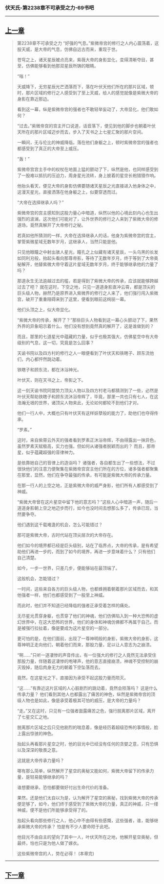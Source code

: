 ### 伏天氏-第2238章不可承受之力-69书吧

--------
[上一章](./34cbf927c045efb5a4a7efe77b6ee41b.md)
--------


>
>
>
>第2238章不可承受之力
>“好强的气息。”紫微帝宫的修行之人内心震荡着，这股天威，是大帝的气息，仿佛自远古而来，重现于世。
>
>苍穹之上，诸天星辰被点亮来，紫薇大帝的身影显化，变得清晰夺目，甚至，仿佛能够看到他那双星辰所铸的眼睛。
>
>“嗡！”
>
>天威降下，无穷星辰光芒洒落而下，落在叶伏天他们所在的那片区域，顿时，那片区域的修行之人感受到了至上天威，给人的感觉就像是紫微大帝的身影在靠近那边。
>
>看到这一幕，纵是紫微帝宫的强者也不敢轻举妄动了，大帝显化，他们敢如何？
>
>“过去。”紫微帝宫的宫主开口说道，话音落下，便见到他的脚步也朝着叶伏天所在的那片区域迈步而去，步入了天书之上七星汇聚的那片空间。
>
>一瞬间，无与伦比的神威降临，落在他们身躯之上，顿时紫微帝宫的强者也都感受到了真正的大帝至上威压。
>
>“轰！”
>
>紫微帝宫宫主手中的权杖在地面上猛的颤动了下，纵然是他，也同样感受到了一股难以抵抗的压迫力，周身星光流转，身上披着的星空长袍猎猎作响。
>
>他抬头看天，便见大帝的身影仿佛要随诸天星辰之光直接进入他身体之中，这漫天星光，直接洒落在他身躯之上，似要穿透而过。
>
>“大帝在选择继承人吗？”
>
>紫微帝宫的宫主感知到这股力量心中暗道，纵然以他的心境此刻内心也生出强烈的波澜，这次他们可能对了，让外世界的修行之人来到了紫微大帝的修道场，竟然真解开了大帝修行之秘。
>
>若真如他所猜测的一样，大帝在选择继承人的话，他身为紫微帝宫的宫主，掌管紫微星域无数年岁月，这继承人，当然只能是他。
>
>只见他眼瞳之中射出骇人星光，瞳孔之上似藏有诸天星辰，一头乌黑的长发如同利刃般，抬起头看向那尊帝影，等待了无数年岁月，终于等到了大帝奥秘解开，他替紫微大帝守着这片星域无数年岁月，终于能够继承他的力量了吗？
>
>那道永生无法逾越过去的槛，若是得到了紫微大帝的传承，应该就能够跨越过去了吧？
>就在这时，下空之地，只见一道道身影直冲云霄，都是顶尖的巨头级人物，赫然乃是原界进入紫微界的修行之人来了，他们强行闯入紫微宫，破开了重重阻碍来到了这里，便看到眼前这绚丽一幕。
>
>他们头顶之上，似大帝显化。
>
>“紫微大帝的传承，解开了？”那些巨头人物看到这一幕心头颤动了下，果然外界的异象昭示着什么，他们没有想到竟然真的解开了，这是谁做到的？
>
>而且，那里的七道星光中蕴藏的力量，似乎也极其强大，仿佛星空中有大帝级别的气息，这一切，究竟是怎么回事？
>
>天谕书院以及四方村的修行之人一眼便看到了叶伏天和铁瞎子、顾东流他们，内心都怦然跳动着。
>
>铁瞎子和顾东流，都在沐浴神光。
>
>叶伏天，则在天书之上，帝影之下。
>
>这一刻天谕书院同盟势力顶尖人物以及四方村老马都猜测到了一些，必然是叶伏天帮助铁瞎子和顾东流沐浴帝辉了，毕竟，那里一共也只有七人，在这浩瀚无垠的世界，诸顶尖人物来此，无论如何都轮不到他们才对。
>
>他们一行人中，大概也只有叶伏天有这样妖孽般的能力了，助他们也夺得传承。
>
>“罗素。”
>
>这时，来自紫霄云外天的强者看到罗素正沐浴帝辉，不由得露出一抹异色，虽然罗素天赋极高，实力也强，但如何从诸强者脱颖而出的？
>而且，那帝星，似乎蕴藏超强的音律神力。
>
>是依靠她自己的音律上的造诣吗？
>诸强者，各自都生出了一些想法，不过很快他们的注意力便聚集在紫微帝宫宫主他们所在的方位，诸多强者都聚集在那里，显然，他们在争夺最强的传承，有可能是紫微大帝的传承力量。
>
>在那一行人的上空之地，正是紫微大帝的威严身影，他们所有人都感受到了神威。
>
>“紫微大帝曾在这片星空中留下他的意志吗？”这些人心中暗道一声，随后一道道身影朝上空之地迈步而行，如今也没时间去想那么多了，传承已现，当然要争夺。
>
>他们遇到这千载难逢的机会，怎么可能错过？
>
>那可是紫微大帝，古时代站在顶尖层次的大帝存在。
>
>他们如今的境界都已经是巨头级别，站在了临界点，大帝的传承，是有希望助他们再进一步的，而到了如今的境界，再进一步意味着什么？
>只有他们自己清楚。
>
>如今，一步一世界，只差几步，便能够站在最顶端了。
>
>这般机会，怎能错过？
>
>一时间，这些来自各方的巨头级人物，也都蜂拥着朝着那片区域而去，和其他强者一样，他们也都感受到了一股至上神威。
>
>而此时，他们并不知道已经降临的强者正承受着怎样的痛处。
>
>无尽星光贯穿身躯，也贯穿了他们的神魂，他们仿佛陷入到一种大恐怖的虚幻世界中，在这大恐怖的世界，他们的身体和神魂仿佛都不再属于自己，而是被强行拉扯着，像是要成为这片星空的一部分。
>
>更可怕的是，在他们面前，出现了一尊神明般的身影，紫微大帝的身影，这尊神明正走向他们，朝着他们而来，那股力量，足以让人意志为之崩溃。
>
>“啊……”只听一道凄惨的声音传出，有一位强大的修行之人竟然无法承受住那股力量，伴随着这凄惨的咆哮声，他的意志直接崩溃，神魂不受控制的崩灭毁掉，随后肉身无力的朝着下空坠落而去。
>
>竟然，在这星光之下，直接因为承受不起这股力量而陨灭。
>
>“这……”有靠近这片区域的人心脏剧烈的跳动着，竟然会陨落吗？
>这是什么传承力量？
>他们看到其他人也都露出了痛苦的神色，纵然是紫微帝宫的顶级人物也是如此，像是承受着极其可怕的威压，是大帝的力量吗？
>
>“走。”又在这时，只见有一位强者面露痛苦之色，强行脱离那片区域，离开了七星交汇之地。
>
>脱离那片区域之后只见他剧烈的喘息着，像是经历着超级恐怖的事情般，脸上露出惊骇的神色。
>
>抬起头再看那片星空之时，他的目光中已经没有任何的贪婪之意，只有恐惧以及深深的敬畏之意。
>
>这就是大帝传承力量吗？
>
>哪有那么简单，纵然解开了星空的奥秘又能如何，紫微大帝留下的传承力量，是轻易能够继承的吗？
>
>谁想要继承，恐怕都要做好付出生命代价的准备。
>
>果然，还是他们太自以为是，认为解开了星空的奥秘，找到紫微大帝的传承便足够了，如今，他们终于感受到了紫微大帝的力量，真正的神威，只一缕神威，便不是他们所能够承受得了的。
>
>抬起头看向那些修行之人，他心中不由得有些感慨，这些强者，谁，能够继承紫微大帝的传承？
>怕是有不少人要命陨于此吧。
>
>他目光不由自主的望向了其中一人，叶伏天所在之地，他解开星空奥秘，但最终，怕也只是为他人做了嫁衣。
>
>这些紫微帝宫的人，势在必得！
>(本章完)
>
>

--------
[下一章](./c4b29d1bf05299da020369688e0a2e2f.md)
--------
